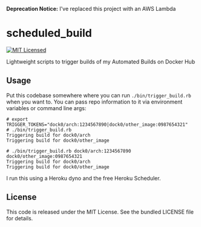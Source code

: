 **Deprecation Notice:** I've replaced this project with an AWS Lambda

scheduled\_build
=======

[![MIT Licensed](http://img.shields.io/badge/license-MIT-green.svg)](https://tldrlegal.com/license/mit-license)

Lightweight scripts to trigger builds of my Automated Builds on Docker Hub

## Usage

Put this codebase somewhere where you can run `./bin/trigger_build.rb` when you want to. You can pass repo information to it via environment variables or command line args:

```
# export TRIGGER_TOKENS="dock0/arch:1234567890|dock0/other_image:0987654321"
# ./bin/trigger_build.rb
Triggering build for dock0/arch
Triggering build for dock0/other_image
```

```
# ./bin/trigger_build.rb dock0/arch:1234567890 dock0/other_image:0987654321
Triggering build for dock0/arch
Triggering build for dock0/other_image
```

I run this using a Heroku dyno and the free Heroku Scheduler.

## License

This code is released under the MIT License. See the bundled LICENSE file for details.

